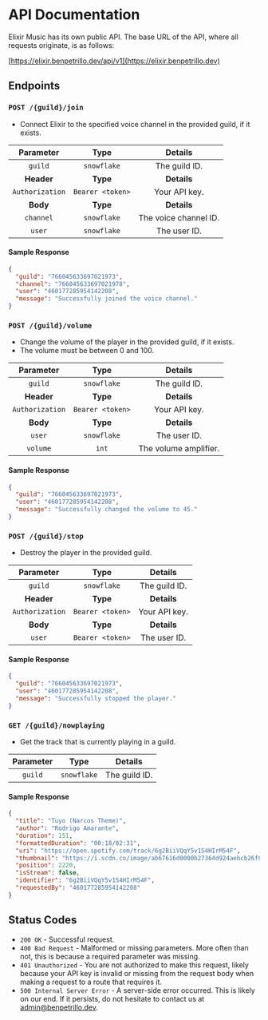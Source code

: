 # API Documentation

Elixir Music has its own public API. The base URL of the API, where all 
requests originate, is as follows:

[https://elixir.benpetrillo.dev/api/v1](https://elixir.benpetrillo.dev)

## Endpoints

### `POST /{guild}/join`

- Connect Elixir to the specified voice channel in the provided guild, if it exists.

|  **Parameter**  |     **Type**     |      **Details**      |
|:---------------:|:----------------:|:---------------------:|
|     `guild`     |   `snowflake`    |     The guild ID.     |
|   **Header**    |     **Type**     |      **Details**      |
| `Authorization` | `Bearer <token>` |     Your API key.     |
|    **Body**     |     **Type**     |      **Details**      |
|    `channel`    |   `snowflake`    | The voice channel ID. |
|     `user`      |   `snowflake`    |     The user ID.      |

#### Sample Response

```json
{
  "guild": "766045633697021973",
  "channel": "766045633697021978",
  "user": "460177285954142208",
  "message": "Successfully joined the voice channel."
}
```

### `POST /{guild}/volume`

- Change the volume of the player in the provided guild, if it exists.
- The volume must be between 0 and 100.

|  **Parameter**  |     **Type**     |      **Details**      |
|:---------------:|:----------------:|:---------------------:|
|     `guild`     |   `snowflake`    |     The guild ID.     |
|   **Header**    |     **Type**     |      **Details**      |
| `Authorization` | `Bearer <token>` |     Your API key.     |
|    **Body**     |     **Type**     |      **Details**      |
|     `user`      |   `snowflake`    |     The user ID.      |
|    `volume`     |      `int`       | The volume amplifier. |

#### Sample Response

```json
{
  "guild": "766045633697021973",
  "user": "460177285954142208",
  "message": "Successfully changed the volume to 45."
}
```

### `POST /{guild}/stop`

- Destroy the player in the provided guild.

|  **Parameter**  |     **Type**     |  **Details**  |
|:---------------:|:----------------:|:-------------:|
|     `guild`     |   `snowflake`    | The guild ID. |
|   **Header**    |     **Type**     |  **Details**  |
| `Authorization` | `Bearer <token>` | Your API key. |
|    **Body**     |     **Type**     |  **Details**  |
|     `user`      | `Bearer <token>` | The user ID.  |

#### Sample Response

```json
{
  "guild": "766045633697021973",
  "user": "460177285954142208",
  "message": "Successfully stopped the player."
}
```

### `GET /{guild}/nowplaying`

- Get the track that is currently playing in a guild.

| **Parameter** |     **Type**     |      **Details**      |
|:-------------:|:----------------:|:---------------------:|
|    `guild`    |   `snowflake`    |     The guild ID.     |

#### Sample Response

```json
{
  "title": "Tuyo (Narcos Theme)",
  "author": "Rodrigo Amarante",
  "duration": 151,
  "formattedDuration": "00:18/02:31",
  "uri": "https://open.spotify.com/track/6g2BiiVQqY5v1S4HIrM54F",
  "thumbnail": "https://i.scdn.co/image/ab67616d0000b27364d924aebcb26f08aac1bf3b",
  "position": 2220,
  "isStream": false,
  "identifier": "6g2BiiVQqY5v1S4HIrM54F",
  "requestedBy": "460177285954142208"
}
```

## Status Codes
- `200 OK` - Successful request.
- `400 Bad Request` - Malformed or missing parameters. More often than not, this is because a required parameter was missing.
- `401 Unauthorized` - You are not authorized to make this request, likely because your API key is invalid or missing from the request body when making a request to a route that requires it.
- `500 Internal Server Error` - A server-side error occurred. This is likely on our end. If it persists, do not hesitate to contact us at [admin@benpetrillo.dev](mailto:admin@benpetrillo.dev).